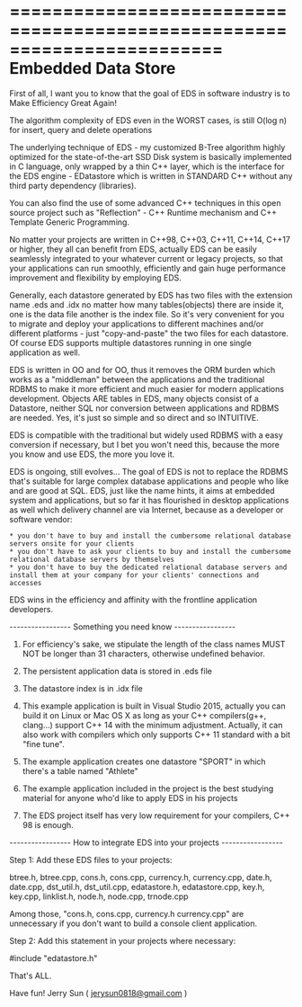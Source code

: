 ========================================================================
                Embedded Data Store
========================================================================

First of all, I want you to know that the goal of EDS in software industry is to Make Efficiency Great Again!

The algorithm complexity of EDS even in the WORST cases, is still 
        O(log n)
for insert, query and delete operations

The underlying technique of EDS - my customized B-Tree algorithm highly optimized for the state-of-the-art SSD Disk system is basically implemented in C language, only wrapped by a thin C++ layer, which is the interface for the EDS engine -  EDatastore which is written in STANDARD C++ without any third party dependency (libraries).

You can also find the use of some advanced C++ techniques in this open source project such as "Reflection" - C++ Runtime mechanism and C++ Template Generic Programming.

No matter your projects are written in C++98, C++03, C++11, C++14, C++17 or higher, they all can benefit from EDS, actually EDS can be easily seamlessly integrated to your whatever current or legacy projects, so that your applications can run smoothly, efficiently and gain huge performance improvement and flexibility by employing EDS.

Generally, each datastore generated by EDS has two files with the extension name .eds and .idx no matter how many tables(objects) there are inside it, one is the data file another is the index file. So it's very convenient for you to migrate and deploy your applications to different machines and/or different platforms - just "copy-and-paste" the two files for each datastore. Of course EDS supports multiple datastores running in one single application as well.

EDS is written in OO and for OO, thus it removes the ORM burden which works as a "middleman" between the applications and the traditional RDBMS to make it more efficient and much easier for modern applications development. Objects ARE tables in EDS, many objects consist of a Datastore, neither SQL nor conversion between applications and RDBMS are needed. Yes, it's just so simple and so direct and so INTUITIVE.

EDS is compatible with the traditional but widely used RDBMS with a easy conversion if necessary, but I bet you won't need this, because the more you know and use EDS, the more you love it.

EDS is ongoing, still evolves... The goal of EDS is not to replace the RDBMS that's suitable for large complex database applications and people who like and are good at SQL. EDS, just like the name hints, it aims at embedded system and applications, but so far it has flourished in desktop applications as well which delivery channel are via Internet, because as a developer or software vendor:

    * you don't have to buy and install the cumbersome relational database servers onsite for your clients
    * you don't have to ask your clients to buy and install the cumbersome relational database servers by themselves
    * you don't have to buy the dedicated relational database servers and install them at your company for your clients' connections and accesses

EDS wins in the efficiency and affinity with the frontline application developers.

----------------- Something you need know -----------------

01. For efficiency's sake, we stipulate the length of the class names MUST NOT be longer than 31 characters, otherwise undefined behavior.

02. The persistent application data is stored in .eds file

03. The datastore index is in .idx file

04. This example application is built in Visual Studio 2015, actually you can build it on Linux or Mac OS X as long as your C++ compilers(g++, clang...) support C++ 14 with the minimum adjustment. Actually, it can also work with compilers which only supports C++ 11 standard with a bit "fine tune".

06. The example application creates one datastore "SPORT" in which there's a table named "Athlete"

07. The example application included in the project is the best studying material for anyone who'd like to apply EDS in his projects

08. The EDS project itself has very low requirement for your compilers, C++ 98 is enough.

----------------- How to integrate EDS into your projects -----------------

Step 1: Add these EDS files to your projects:

btree.h, btree.cpp, cons.h, cons.cpp, currency.h, currency.cpp, date.h, date.cpp, dst_util.h, dst_util.cpp, edatastore.h, edatastore.cpp, key.h, key.cpp, linklist.h, node.h, node.cpp, trnode.cpp

Among those, "cons.h, cons.cpp, currency.h currency.cpp" are unnecessary if you don't want to build a console client application.

Step 2: Add this statement in your projects where necessary:

#include "edatastore.h"

That's ALL.

Have fun!
Jerry Sun ( jerysun0818@gmail.com )
